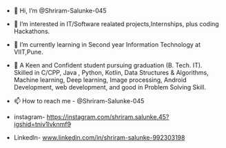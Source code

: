 - 👋 Hi, I’m @Shriram-Salunke-045
- 👀 I’m interested in IT/Software realated projects,Internships, plus coding Hackathons.
- 🌱 I’m currently learning in Second year Information Technology at VIIT,Pune.
- 💞️ A Keen and Confident student pursuing graduation (B. Tech. IT). Skilled 
     in C/CPP, Java , Python, Kotlin, Data Structures & Algorithms, Machine learning, Deep 
     learning, Image processing, Android Development, web development, and good in Problem
     Solving Skill.

- 📫 How to reach me - @Shriram-Salunke-045 
- instagram- https://instagram.com/shriram.salunke.45?igshid=tniv1lvknmf9
- Linkedln- www.linkedin.com/in/shriram-salunke-992303198


<!---
Shriram-Salunke-045/Shriram-Salunke-045 is a ✨ special ✨ repository because its `README.md` (this file) appears on your GitHub profile.
You can click the Preview link to take a look at your changes.
--->
